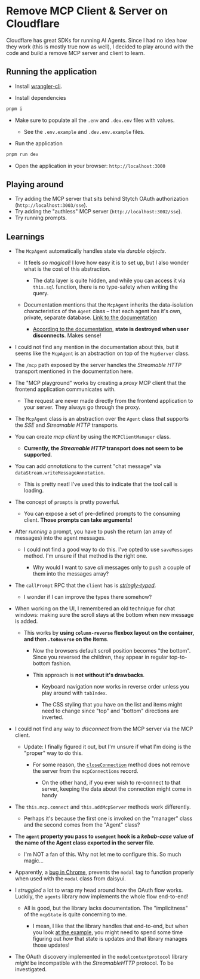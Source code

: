 # Remove MCP Client & Server on Cloudflare

Cloudflare has great SDKs for running AI Agents. Since I had no idea how they work (this is mostly true now as well), I decided to play around with the code and build a remove MCP server and client to learn.

## Running the application

- Install [wrangler-cli](https://developers.cloudflare.com/workers/wrangler/install-and-update/).

- Install dependencies

```bash
pnpm i
```

- Make sure to populate all the `.env` and `.dev.env` files with values.

  - See the `.env.example` and `.dev.env.example` files.

- Run the application

```bash
pnpm run dev
```

- Open the application in your browser: `http://localhost:3000`

## Playing around

- Try adding the MCP server that sits behind Stytch OAuth authorization (`http://localhost:3003/sse`).
- Try adding the "authless" MCP server (`http://localhost:3002/sse`).
- Try running prompts.

## Learnings

- The `McpAgent` automatically handles state via _durable objects_.

  - It feels _so magical_! I love how easy it is to set up, but I also wonder what is the cost of this abstraction.

    - The data layer is quite hidden, and while you can access it via `this.sql` function, there is no type-safety when writing the query.

  - Documentation mentions that the `McpAgent` inherits the data-isolation characteristics of the `Agent` class – that each agent has it's own, private, separate database. [Link to the documentation](https://developers.cloudflare.com/agents/api-reference/store-and-sync-state/#sql-api)

    - [According to the documentation](https://developers.cloudflare.com/agents/model-context-protocol/mcp-agent-api/#state-synchronization-apis), **state is destroyed when user disconnects**. Makes sense!

- I could not find any mention in the documentation about this, but it seems like the `McpAgent` is an abstraction on top of the `McpServer` class.

- The `/mcp` path exposed by the server handles the _Streamable HTTP_ transport mentioned in the documentation here.

- The "MCP playground" works by creating a _proxy_ MCP client that the frontend application communicates with.

  - The request are never made directly from the frontend application to your server. They always go through the proxy.

- The `McpAgent` class is an abstraction over the `Agent` class that supports the _SSE_ and _Streamable HTTP_ transports.

- You can create _mcp client_ by using the `MCPClientManager` class.

  - **Currently, the _Streamable HTTP_ transport does not seem to be supported**.

- You can add _annotations_ to the current "chat message" via `dataStream.writeMessageAnnotation`.

  - This is pretty neat! I've used this to indicate that the tool call is loading.

- The concept of `prompts` is pretty powerful.

  - You can expose a set of pre-defined prompts to the consuming client. **Those prompts can take arguments!**

- After _running_ a prompt, you have to push the return (an array of messages) into the agent messages.

  - I could not find a good way to do this. I've opted to use `saveMessages` method. I'm unsure if that method is the right one.

    - Why would I want to save _all_ messages only to push a couple of them into the messages array?

- The `callPrompt` RPC that the `client` has is [_stringly-typed_](https://www.hanselman.com/blog/stringly-typed-vs-strongly-typed).

  - I wonder if I can improve the types there somehow?

- When working on the UI, I remembered an old technique for chat windows: making sure the scroll stays at the bottom when new message is added.

  - This works by **using `column-reverse` flexbox layout on the container, and then `.toReverse` on the items**.

    - Now the browsers default scroll position becomes "the bottom". Since you reversed the children, they appear in regular top-to-bottom fashion.

    - This approach is **not without it's drawbacks**.

      - Keyboard navigation now works in reverse order unless you play around with `tabIndex`.

      - The CSS styling that you have on the list and items might need to change since "top" and "bottom" directions are inverted.

- I could not find any way to _disconnect_ from the MCP server via the MCP client.

  - Update: I finally figured it out, but I'm unsure if what I'm doing is the "proper" way to do this.

    - For some reason, the [`closeConnection`](https://github.com/cloudflare/agents/blob/main/packages/agents/src/mcp/client.ts#L230) method does not remove the server from the `mcpConnections` record.

      - On the other hand, if you ever wish to re-connect to that server, keeping the data about the connection might come in handy

- The `this.mcp.connect` and `this.addMcpServer` methods work differently.

  - Perhaps it's because the first one is invoked on the "manager" class and the second comes from the "Agent" class?

- The **`agent` property you pass to `useAgent` hook is a _kebab-case_ value of the name of the Agent class exported in the server file**.

  - I'm NOT a fan of this. Why not let me to configure this. So much magic...

- Apparently, a [bug in Chrome](https://github.com/saadeghi/daisyui/issues/3440#issuecomment-2847662168), prevents the `modal` tag to function properly when used with the `modal` class from daisyui.

- I _struggled_ a lot to wrap my head around how the OAuth flow works. Luckily, the `agents` library now implements the whole flow end-to-end!

  - All is good, but the library lacks documentation. The "implicitness" of the `mcpState` is quite concerning to me.

    - I mean, I like that the library handles that end-to-end, but when you look [at the example](https://github.com/cloudflare/agents/tree/main/examples/mcp-client), you might need to spend some time figuring out _how_ that state is updates and that library manages those updates!

- The OAuth discovery implemented in the `modelcontextprotocol` library _might_ be incompatible with the _StreamableHTTP_ protocol. To be investigated.
